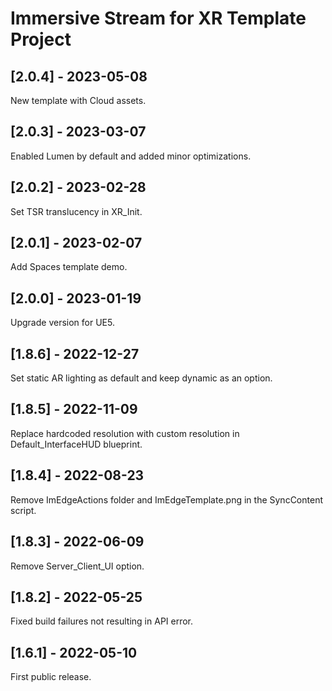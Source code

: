 # Immersive Stream for XR Template Project

## [2.0.4] - 2023-05-08

New template with Cloud assets.

## [2.0.3] - 2023-03-07

Enabled Lumen by default and added minor optimizations.

## [2.0.2] - 2023-02-28

Set TSR translucency in XR_Init.

## [2.0.1] - 2023-02-07

Add Spaces template demo.

## [2.0.0] - 2023-01-19

Upgrade version for UE5.

## [1.8.6] - 2022-12-27

Set static AR lighting as default and keep dynamic as an option.

## [1.8.5] - 2022-11-09

Replace hardcoded resolution with custom resolution in Default_InterfaceHUD blueprint.

## [1.8.4] - 2022-08-23

Remove ImEdgeActions folder and ImEdgeTemplate.png in the SyncContent script.

## [1.8.3] - 2022-06-09

Remove Server_Client_UI option.

## [1.8.2] - 2022-05-25

Fixed build failures not resulting in API error.

## [1.6.1] - 2022-05-10

First public release.
